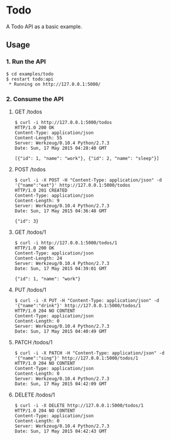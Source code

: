 # Todo

A Todo API as a basic example.


## Usage

### 1. Run the API

```
$ cd examples/todo
$ restart todo:api
 * Running on http://127.0.0.1:5000/
```

### 2. Consume the API

1. GET /todos

    ```
    $ curl -i http://127.0.0.1:5000/todos
    HTTP/1.0 200 OK
    Content-Type: application/json
    Content-Length: 55
    Server: Werkzeug/0.10.4 Python/2.7.3
    Date: Sun, 17 May 2015 04:28:40 GMT

    [{"id": 1, "name": "work"}, {"id": 2, "name": "sleep"}]
    ```

2. POST /todos

    ```
    $ curl -i -X POST -H "Content-Type: application/json" -d '{"name":"eat"}' http://127.0.0.1:5000/todos
    HTTP/1.0 201 CREATED
    Content-Type: application/json
    Content-Length: 9
    Server: Werkzeug/0.10.4 Python/2.7.3
    Date: Sun, 17 May 2015 04:36:48 GMT

    {"id": 3}
    ```

3. GET /todos/1

    ```
    $ curl -i http://127.0.0.1:5000/todos/1
    HTTP/1.0 200 OK
    Content-Type: application/json
    Content-Length: 24
    Server: Werkzeug/0.10.4 Python/2.7.3
    Date: Sun, 17 May 2015 04:39:01 GMT

    {"id": 1, "name": "work"}
    ```

4. PUT /todos/1

    ```
    $ curl -i -X PUT -H "Content-Type: application/json" -d '{"name":"drink"}' http://127.0.0.1:5000/todos/1
    HTTP/1.0 204 NO CONTENT
    Content-Type: application/json
    Content-Length: 0
    Server: Werkzeug/0.10.4 Python/2.7.3
    Date: Sun, 17 May 2015 04:40:49 GMT

    ```

5. PATCH /todos/1

    ```
    $ curl -i -X PATCH -H "Content-Type: application/json" -d '{"name":"sing"}' http://127.0.0.1:5000/todos/1
    HTTP/1.0 204 NO CONTENT
    Content-Type: application/json
    Content-Length: 0
    Server: Werkzeug/0.10.4 Python/2.7.3
    Date: Sun, 17 May 2015 04:42:09 GMT

    ```

6. DELETE /todos/1

    ```
    $ curl -i -X DELETE http://127.0.0.1:5000/todos/1
    HTTP/1.0 204 NO CONTENT
    Content-Type: application/json
    Content-Length: 0
    Server: Werkzeug/0.10.4 Python/2.7.3
    Date: Sun, 17 May 2015 04:42:43 GMT

    ```
